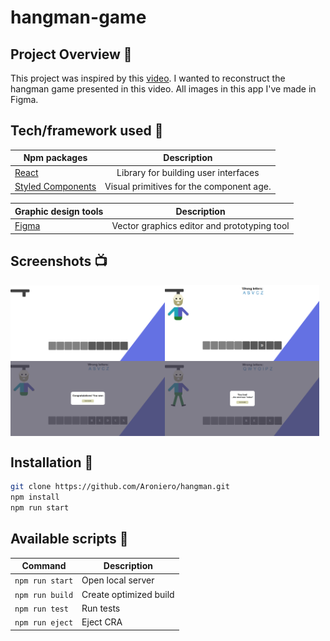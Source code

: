 # hangman-game

## Project Overview 🎉

This project was inspired by this [video](https://www.youtube.com/watch?v=iUYfpPjXad4). I wanted to reconstruct the hangman game presented in this video. All images in this app I've made in Figma.

## Tech/framework used 🔧

| Npm packages                                        |               Description                |
| --------------------------------------------------- | :--------------------------------------: |
| [React](https://reactjs.org/)                       |   Library for building user interfaces   |
| [Styled Components](https://styled-components.com/) | Visual primitives for the component age. |

| Graphic design tools            |                 Description                 |
| ------------------------------- | :-----------------------------------------: |
| [Figma](https://www.figma.com/) | Vector graphics editor and prototyping tool |

## Screenshots 📺

<div style="display:flex; ">
    <img src="src/assets/screenshots/Screenshot_1.png" alt="Screenshot_1" width="49%" />
    <img src="src/assets/screenshots/Screenshot_2.png" alt="Screenshot_2" width="49%" />
</div>
<div style="display:flex; ">
    <img src="src/assets/screenshots/Screenshot_3.png" alt="Screenshot_3" width="49%" />
    <img src="src/assets/screenshots/Screenshot_4.png" alt="Screenshot_3" width="49%" />
</div>

## Installation 💾

```bash
git clone https://github.com/Aroniero/hangman.git
npm install
npm run start
```

## Available scripts :scroll:

| Command         | Description            |
| --------------- | ---------------------- |
| `npm run start` | Open local server      |
| `npm run build` | Create optimized build |
| `npm run test`  | Run tests              |
| `npm run eject` | Eject CRA              |
